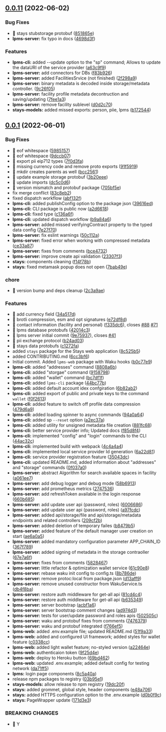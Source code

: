 ## [0.0.11](https://github.com/windingtree/lpms-cli/compare/v0.0.1...v0.0.11) (2022-06-02)


### Bug Fixes

* 🐛 stays stubstorage protobuf ([851865e](https://github.com/windingtree/lpms-cli/commit/851865e25c851069ed42342a01b88bab151e07da))
* **lpms-server:** fix typo in docs ([4698d3f](https://github.com/windingtree/lpms-cli/commit/4698d3fce70ae2905879bcd481894f72aa9ef088))


### Features

* **lpms-cli:** added --update option to the "sp" command; Allows to update the dataURI of the service provider ([a63c9f9](https://github.com/windingtree/lpms-cli/commit/a63c9f9c0e8d3525d7780ffbc50e1fcd2d98be0c))
* **lpms-server:** add connectors for DBs ([f83b926](https://github.com/windingtree/lpms-cli/commit/f83b926ca75802e0a9c629874f115a565146a34f))
* **lpms-server:** added FacilitiesSrvice (not finished) ([2f298a9](https://github.com/windingtree/lpms-cli/commit/2f298a9cef85299e5291ff8b17a1e41cdf1a5894))
* **lpms-server:** binary metadata is decoded inside storage/metadata controller. ([9c26f05](https://github.com/windingtree/lpms-cli/commit/9c26f05679e0f29820adb0e58f867b533fdc31f2))
* **lpms-server:** facility profile metadata decontruction and saving/updating ([7fee1a3](https://github.com/windingtree/lpms-cli/commit/7fee1a3c2b1095a3e5766f7f4c9153582ca34ca9))
* **lpms-server:** remove facility sublevel ([d0d2c70](https://github.com/windingtree/lpms-cli/commit/d0d2c709e5ddf823e23f7e9d36ca2939f0bf34a4))
* **stays-models:** added missed exports: person, piie, lpms ([b172544](https://github.com/windingtree/lpms-cli/commit/b1725449500fcbf862cd76aea29f5a39440647c6))



## [0.0.1](https://github.com/windingtree/lpms-cli/compare/b0c77e941866719af58afc16ec03cf3db2b4bf14...v0.0.1) (2022-06-01)


### Bug Fixes

* 🐛 eof whitespace ([5985157](https://github.com/windingtree/lpms-cli/commit/5985157a9bd7dc484579b9c01c60f49f6c8c9f19))
* 🐛 eof whitespace ([9dccb07](https://github.com/windingtree/lpms-cli/commit/9dccb07741e65d4388e5ccd427cdb625e7d10834))
* 🐛 export pii eip712 types ([7f0d3fa](https://github.com/windingtree/lpms-cli/commit/7f0d3fa53ba752e65fc446a7a8b401fa91321a7b))
* 🐛 missing currency code and remove proto exports ([91f5919](https://github.com/windingtree/lpms-cli/commit/91f59197097273e033b2f6c7efd0c769f6ede969))
* 🐛 mkdir creates parents as well ([bcc2561](https://github.com/windingtree/lpms-cli/commit/bcc2561c4f66fdee9c620e418fc27c2998b717d3))
* 🐛 update example storage protobuf ([3b20eee](https://github.com/windingtree/lpms-cli/commit/3b20eee098edb5b60e890f15db5446b3c553b698))
* 🐛 update imports ([dc5c0d6](https://github.com/windingtree/lpms-cli/commit/dc5c0d6ade27ca54a4e1474473106aa5d18e4c60))
* 🐛 version mismatch and protobuf package ([705bf5e](https://github.com/windingtree/lpms-cli/commit/705bf5e1022a044b08b8ddd8fde99ea6ce9db72c))
* fix merge conflict ([83c8eb2](https://github.com/windingtree/lpms-cli/commit/83c8eb266b1fbfecc8f21230135834de2113012d))
* fixed dispatch workflow ([abf132f](https://github.com/windingtree/lpms-cli/commit/abf132f5ea1f146ccce65c1b478334a992296030))
* **lpms-cli:** added publishConfig option to the package json ([39616ed](https://github.com/windingtree/lpms-cli/commit/39616ed7fff022cb6a3876c9cdc9458da3e708f0))
* **lpms-cli:** CLI package is public now ([a2d6618](https://github.com/windingtree/lpms-cli/commit/a2d6618dfb3986343d3cbefd1950a5351db006b6))
* **lpms-cli:** fixed type ([c136a6f](https://github.com/windingtree/lpms-cli/commit/c136a6fb7ed1b4e0b4b9ca91099d0a2bc2746a2c))
* **lpms-cli:** updated dispatch workflow ([b9a84a6](https://github.com/windingtree/lpms-cli/commit/b9a84a612502cc4259fdd5af41ce1c566d68795f))
* **lpms-server:** added missed verifyingContract property to the typed data config ([7e27f70](https://github.com/windingtree/lpms-cli/commit/7e27f709c10659b9377c379cbb7bcea3fec2ce5a))
* **lpms-server:** fix eslint warnings ([50c112a](https://github.com/windingtree/lpms-cli/commit/50c112aa34d78ad3120c1728d2fe71a554e11325))
* **lpms-server:** fixed error when working with compressed metadata ([ce33a87](https://github.com/windingtree/lpms-cli/commit/ce33a871617c83af66af29c1c4cda5c78aa93df2))
* **lpms-server:** fixes from comments ([bce4732](https://github.com/windingtree/lpms-cli/commit/bce47324e7ae5e779a0def126643a87d0d730706))
* **lpms-server:** improve create api validation ([23307f3](https://github.com/windingtree/lpms-cli/commit/23307f332bf316b9055c87014d6be8b1c21b22ac))
* **stays:** components cleaning ([f14f78b](https://github.com/windingtree/lpms-cli/commit/f14f78b4ef4bf2cf5e534f971f0ef00dd21a362f))
* **stays:** fixed metamask popup does not open ([7bab49e](https://github.com/windingtree/lpms-cli/commit/7bab49e5e290e2ca8a104e2047acddd758c63351))


### chore

* 🤖 version bump and deps cleanup ([2c3a9ae](https://github.com/windingtree/lpms-cli/commit/2c3a9ae30ac7575a06476dd0963ae5ff5d1afab2))


### Features

* 🎸 add currency field ([34a517d](https://github.com/windingtree/lpms-cli/commit/34a517de9f089eafb4635260e2e055b49a1791e5))
* 🎸 brotli compression, esm and opt signatures ([e72df8d](https://github.com/windingtree/lpms-cli/commit/e72df8d7ccb18770032763e9b11b49f92c558b58))
* 🎸 contact information (facility and personal) ([f335dc6](https://github.com/windingtree/lpms-cli/commit/f335dc6ce8ea2a00e893441797524ee784646a8e)), closes [#88](https://github.com/windingtree/lpms-cli/issues/88) [#71](https://github.com/windingtree/lpms-cli/issues/71)
* 🎸 lpms database protobufs ([42014c3](https://github.com/windingtree/lpms-cli/commit/42014c3b62947e3a1d62a1180c36575ff5c214d5))
* 🎸 lpms server initial commit ([9e75937](https://github.com/windingtree/lpms-cli/commit/9e75937405de23a36d3d5434da4bf46a8f29c91d)), closes [#41](https://github.com/windingtree/lpms-cli/issues/41)
* 🎸 pii exchange protocol ([b24ad03](https://github.com/windingtree/lpms-cli/commit/b24ad03746b38b091f817a610851dc0c0035c237))
* 🎸 stays data protobufs ([c1272fa](https://github.com/windingtree/lpms-cli/commit/c1272faef6fa16fd06928d1be54188b8dea22156))
* added `stays` package for the Stays web application ([8c525b5](https://github.com/windingtree/lpms-cli/commit/8c525b51f5b90f053090c2482ee7005a565f9f60))
* added CONTRIBUTING.md ([6cc3bf6](https://github.com/windingtree/lpms-cli/commit/6cc3bf641d8c4079b25c18baa248987a8ec79a76))
* Initial commit. Added `lpms-web` package with Waku hooks ([b0c77e9](https://github.com/windingtree/lpms-cli/commit/b0c77e941866719af58afc16ec03cf3db2b4bf14))
* **lpms-cli:** added "addresses" command ([8808a6b](https://github.com/windingtree/lpms-cli/commit/8808a6b85e5fe9dc4eef977272c338d7602ee953))
* **lpms-cli:** added "storgae" command ([9158798](https://github.com/windingtree/lpms-cli/commit/9158798a05069f4412fcd8fb8f70571566c14032))
* **lpms-cli:** added "wallet" command ([bc7df1f](https://github.com/windingtree/lpms-cli/commit/bc7df1f761384acc56b870de97e14fa3591b9544))
* **lpms-cli:** added `lpms-cli` package ([44bc77b](https://github.com/windingtree/lpms-cli/commit/44bc77b669d08e8843a1f23510f43185b81eb0c5))
* **lpms-cli:** added default account idex confgiration ([6b82ab2](https://github.com/windingtree/lpms-cli/commit/6b82ab2801e25a1f7911d8fce149c3e06b09e9a0))
* **lpms-cli:** added export of public and private keys to the command `wallet` ([f0f2613](https://github.com/windingtree/lpms-cli/commit/f0f2613d948ffd512466782360ab3b962a362e70))
* **lpms-cli:** added feature to switch off profile data compression ([479d6a9](https://github.com/windingtree/lpms-cli/commit/479d6a92757f4edf563a3f7a38e907b17b5d0d32))
* **lpms-cli:** added loading spinner to async commands ([94a0a64](https://github.com/windingtree/lpms-cli/commit/94a0a64875669499bd6f070678f95a0828221f04))
* **lpms-cli:** added sp `--reset` option ([a2ec37a](https://github.com/windingtree/lpms-cli/commit/a2ec37a32015f420b8daf94bcd935e93ecb9b773))
* **lpms-cli:** added utility for unsigned metadata file creation ([881fc68](https://github.com/windingtree/lpms-cli/commit/881fc68ab2bd3f8e80244e905acd20c7ed3afee3))
* **lpms-cli:** better service provider info; Updated docs ([f85d8f4](https://github.com/windingtree/lpms-cli/commit/f85d8f49e8aa65a2368cd3fb2d3148ae28fb047f))
* **lpms-cli:** implemented "config" and "login" commands to the CLI ([44ac32c](https://github.com/windingtree/lpms-cli/commit/44ac32c5722a70cc07af347fe0385f656860d543))
* **lpms-cli:** implemented build with webpack ([4c4a4a4](https://github.com/windingtree/lpms-cli/commit/4c4a4a4fa13bda47d6719cf1cc76e94e47982d43))
* **lpms-cli:** implemented local service provider Id generation ([6a22d81](https://github.com/windingtree/lpms-cli/commit/6a22d8110fc2c9c129198a80475ffd41b5f0fad8))
* **lpms-cli:** service provider registration feature ([35043dc](https://github.com/windingtree/lpms-cli/commit/35043dc57434b25fa630ee71ef40cba924219ce7))
* **lpms-cli:** updated README.md, added information about "addresses" and "storage" commands ([0f037a0](https://github.com/windingtree/lpms-cli/commit/0f037a0ce178358e88b1e17cbe589124df2847fc))
* **lpms-server:** abstract Algorithm for search available spaces in facility ([a061ee7](https://github.com/windingtree/lpms-cli/commit/a061ee7f67be0624e2efca64738d96d03988f043))
* **lpms-server:** add debug logger and debug mode ([58b6913](https://github.com/windingtree/lpms-cli/commit/58b6913189757a8ec6a21be2c7f84172703e1f0e))
* **lpms-server:** add prometheus metrics ([2747536](https://github.com/windingtree/lpms-cli/commit/2747536d26ae5a454c436b93561a7699e1e4f5ee))
* **lpms-server:** add refreshToken available in the login response ([660b685](https://github.com/windingtree/lpms-cli/commit/660b685fcce6821542c2a05e8ee7f656eef467f2))
* **lpms-server:** add update user api (password, roles) ([6006686](https://github.com/windingtree/lpms-cli/commit/6006686122f8db4ed502bfa078396c6020189dfa))
* **lpms-server:** add update user api (password, roles) ([a97fcdc](https://github.com/windingtree/lpms-cli/commit/a97fcdc0f05c03cd84937237b23feb4165708084))
* **lpms-server:** added api/storage/file and api/storage/metadata endpoints and related controllers ([209cf2b](https://github.com/windingtree/lpms-cli/commit/209cf2b06cde98a9f6c32b21c7329efc5d1a9f0a))
* **lpms-server:** added deletion of temporary failes ([b8479b5](https://github.com/windingtree/lpms-cli/commit/b8479b5ff1de6bc8b07f1f5040f8d4b8b97dd1b3))
* **lpms-server:** added feature of the default manager user creation on start ([ae6a0a5](https://github.com/windingtree/lpms-cli/commit/ae6a0a550a024b0235f70456b61ae778ee3fa5dc))
* **lpms-server:** added mandatory configuration parameter APP_CHAIN_ID ([367f789](https://github.com/windingtree/lpms-cli/commit/367f78916c7c0682e19c7bdf07202e05a3c75dcb))
* **lpms-server:** added signing of metadata in the storage contraoller ([67e7a6f](https://github.com/windingtree/lpms-cli/commit/67e7a6ffd956279415d5fb0aa3fbb44632a828f7))
* **lpms-server:** fixes from comments ([5828467](https://github.com/windingtree/lpms-cli/commit/582846756001dcaea791d537b09e38a752867fd1))
* **lpms-server:** little refactor & optimization wallet service ([61c90e8](https://github.com/windingtree/lpms-cli/commit/61c90e86691e6361ebe753e6a74d4c180195f62f))
* **lpms-server:** rebase waku init config to config.ts ([8b786de](https://github.com/windingtree/lpms-cli/commit/8b786de09f2086c9e5c8690e41c8593641bff255))
* **lpms-server:** remove protoc:local from package.json ([d13aff9](https://github.com/windingtree/lpms-cli/commit/d13aff9407a5109b21e46f03007122d2ae2cb4c7))
* **lpms-server:** remove unused constructor from WakuService.ts ([db4f8ba](https://github.com/windingtree/lpms-cli/commit/db4f8ba1ecd000d7e071b1964576a20f74629aad))
* **lpms-server:** restore auth middleware for get-all api ([81cd4c4](https://github.com/windingtree/lpms-cli/commit/81cd4c40f27bc470de11aca5a0c57d1218fa890e))
* **lpms-server:** restore auth middleware for get-all api ([b635349](https://github.com/windingtree/lpms-cli/commit/b63534996284824e226a1ad78b2b5dbc4528d07a))
* **lpms-server:** server bootstrap ([acbf1a6](https://github.com/windingtree/lpms-cli/commit/acbf1a6c3706eb685a6017026013f388e65b8993))
* **lpms-server:** server bootstrap comment changes ([ad974d3](https://github.com/windingtree/lpms-cli/commit/ad974d334438b14aa695e7eb1c539941fb156910))
* **lpms-server:** tests for user/update password and roles apis ([502505c](https://github.com/windingtree/lpms-cli/commit/502505ccaaf7c448386f8b9c5b50683290b52a9a))
* **lpms-server:** waku and protobuf fixes from comments ([7476379](https://github.com/windingtree/lpms-cli/commit/747637928a6bd684a65061b1a9f608221feee305))
* **lpms-server:** waku and protobuf integrated ([f766ef5](https://github.com/windingtree/lpms-cli/commit/f766ef51a5acd64723aa6871670eb1dcaeb108cb))
* **lpms-web:** added .env.example file; updated README.md ([51f9a33](https://github.com/windingtree/lpms-cli/commit/51f9a333193886b6238fa4f398222e566fbac505))
* **lpms-web:** added and configured UI framework; added styles for wallet feature ([c0338cc](https://github.com/windingtree/lpms-cli/commit/c0338cc42a81aecabdebf101ce602f24f02a10f0))
* **lpms-web:** added light wallet feature; no-styled version ([a22464e](https://github.com/windingtree/lpms-cli/commit/a22464ef427d5bf94a126085638999e53182d818))
* **lpms-web:** authenticaion token ([9f25d4e](https://github.com/windingtree/lpms-cli/commit/9f25d4e914ee2c6eb76e5d36828883c34fe37160))
* **lpms-web:** deploy to Heroku button ([69bd462](https://github.com/windingtree/lpms-cli/commit/69bd462a9d1b0eba4ebbdc602acd1c6cf6638d05))
* **lpms-web:** updated .env.example; added default config for testing network ([da71ff5](https://github.com/windingtree/lpms-cli/commit/da71ff5f415b8208511372916f2c354b2f9e0a59))
* **lpms:** login page components ([8c5a40a](https://github.com/windingtree/lpms-cli/commit/8c5a40ae6c5e6a7fb921a0bf3c7dd81df9180291))
* release npm packages to registry ([03b95e1](https://github.com/windingtree/lpms-cli/commit/03b95e1daa613b821cf4577b49cfba5310e09001))
* **stays-models:** allow release to npm registry ([19dc20f](https://github.com/windingtree/lpms-cli/commit/19dc20f49ca1291c818c960d70ecfed4e4c129e8))
* **stays:** added grommet, global style, header components ([e48a706](https://github.com/windingtree/lpms-cli/commit/e48a706bebeb67d0c93037dfcfc6ee3528ec42c1))
* **stays:** added HTTPS configuration option to the .env.example ([d0b0f9c](https://github.com/windingtree/lpms-cli/commit/d0b0f9c9385cbd2a6be75239b966b901069a9d97))
* **stays:** PageWrapper update ([171d3e3](https://github.com/windingtree/lpms-cli/commit/171d3e394a5f7aefb682ab6312c3cfb461ed04e9))


### BREAKING CHANGES

* 🧨 Y



